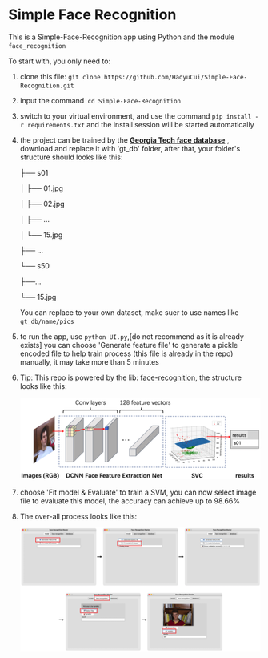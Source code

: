 # Simple Face Recognition

This is a Simple-Face-Recognition app using Python and the module `face_recognition`

To start with, you only need to:

1. clone this file: `git clone https://github.com/HaoyuCui/Simple-Face-Recognition.git`

2. input the command` cd Simple-Face-Recognition`

3. switch to your virtual environment, and use the command `pip install -r requirements.txt` and the install session will be started automatically

4. the project can be trained by the **[Georgia Tech face database](http://www.anefian.com/research/gt_db.zip)** , download and replace it with 'gt_db' folder, after that, your folder's structure should looks like this:

    ├── s01

    │  ├── 01.jpg

    │  ├── 02.jpg

    │  ├── ...

    │  └── 15.jpg

    ├── ...

    └── s50

      ├──...

      └── 15.jpg

    You can replace to your own dataset, make suer to use names like  `gt_db/name/pics` 

5. to run the app,  use `python UI.py`,[do not recommend as it is already exists] you can choose 'Generate feature file' to generate a pickle encoded file to help train process (this file is already in the repo) manually, it may take more than 5 minutes

6. Tip: This repo is powered by the lib: [face-recognition](https://github.com/ageitgey/face_recognition), the structure looks like this:

    ![img_1](imgs/img_1.png)

7. choose 'Fit model & Evaluate' to train a SVM, you can now select image file to evaluate this model, the accuracy can achieve up to 98.66%

8. The over-all process looks like this:

   ![img_2](imgs/img_2.png)

